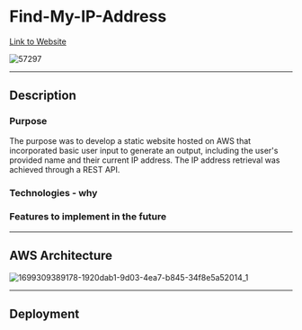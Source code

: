 # Find-My-IP-Address
[Link to Website](https://azr11.com/)

![57297](https://github.com/AzharR11/Find-My-IP-Address/assets/51958831/08bb55f1-e5d1-4aa3-92a8-018b9aa25c68)

---
## Description
### Purpose
The purpose was to develop a static website hosted on AWS that incorporated basic user input to generate an output, including the user's provided name and their current IP address. The IP address retrieval was achieved through a REST API.
### Technologies - why
### Features to implement in the future

---
## AWS Architecture
![1699309389178-1920dab1-9d03-4ea7-b845-34f8e5a52014_1](https://github.com/AzharR11/Find-My-IP-Address/assets/51958831/679efe1e-22f8-45fd-a9a2-cc9073bc0816)

---
## Deployment 









